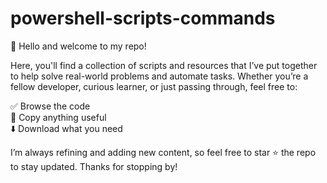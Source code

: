 # powershell-scripts-commands

👋 Hello and welcome to my repo!

Here, you'll find a collection of scripts and resources that I’ve put together to help solve real-world problems and automate tasks. Whether you’re a fellow developer, curious learner, or just passing through, feel free to:

✅ Browse the code  
📄 Copy anything useful  
⬇️ Download what you need  

I’m always refining and adding new content, so feel free to star ⭐ the repo to stay updated. Thanks for stopping by!